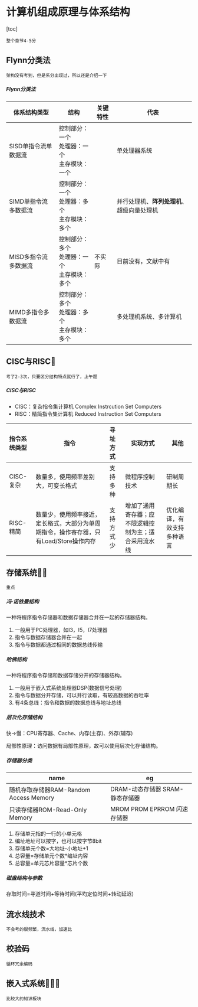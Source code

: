 # 计算机组成原理与体系结构

[toc]

```
整个章节4-5分
```



## Flynn分类法

```
架构没有考到，但是系分出现过，所以还是介绍一下
```

##### Flynn分类法

| 体系结构类型         | 结构                                               | 关键特性 | 代表                                       |
| -------------------- | -------------------------------------------------- | -------- | ------------------------------------------ |
| SISD单指令流单数据流 | 控制部分：一个<br/>处理器：一个<br/>主存模块：一个 |          | 单处理器系统                               |
| SIMD单指令流多数据流 | 控制部分：一个<br/>处理器：多个<br/>主存模块：多个 |          | 并行处理机、**阵列处理机**、超级向量处理机 |
| MISD多指令流多数据流 | 控制部分：多个<br/>处理器：一个<br/>主存模块：多个 | 不实际   | 目前没有，文献中有                         |
| MIMD多指令多数据流   | 控制部分：多个<br/>处理器：多个<br/>主存模块：多个 |          | 多处理机系统、多计算机                     |




## CISC与RISC🌟

```
考了2-3次，只要区分结构特点就行了，上午题
```

##### CISC与RISC

- CISC：复杂指令集计算机 Complex Instrcution Set Computers
- RISC：精简指令集计算机 Reduced Instruction Set Computers

| 指令系统类型 | 指令                                                         | 寻址方式   | 实现方式                                             | 其他                       |
| :----------- | ------------------------------------------------------------ | :--------- | ---------------------------------------------------- | -------------------------- |
| CISC-复杂    | 数量多，使用频率差别大，可变长格式                           | 支持多种   | 微程序控制技术                                       | 研制周期长                 |
| RISC-精简    | 数量少，使用频率接近，定长格式，大部分为单周期指令，操作寄存器，只有Load/Store操作内存 | 支持方式少 | 增加了通用寄存器；应不限逻辑控制为主；适合采用流水线 | 优化编译，有效支持多种语言 |



## 存储系统🌟🌟

```
重点
```

##### 冯·诺依曼结构

一种将程序指令存储器和数据存储器合并在一起的存储器结构。

1. 一般用于PC处理器，如I3，I5，I7处理器
2. 指令与数据存储器合并在一起
3. 指令与数据都通过相同的数据总线传输

##### 哈佛结构

一种将程序指令存储和数据存储分开的存储器结构。

1. 一般用于嵌入式系统处理器DSP(数据信号处理)
2. 指令与数据分开存储，可以并行读取，有较高数据的吞吐率
3. 有4条总线：指令和数据的数据总线与地址总线

##### 层次化存储结构

快->慢：CPU寄存器、Cache、内存(主存)、外存(辅存)

局部性原理：访问数据有局部性原理，故可以使用层次化存储结构。

##### 存储器分类

| name                                   | eg                               |
| -------------------------------------- | -------------------------------- |
| 随机存取存储器RAM-Random Access Memory | DRAM-动态存储器  SRAM-静态存储器 |
| 只读存储器ROM-Read-Only Memory         | MROM  PROM  EPRROM  闪速存储器   |

1. 存储单元指的一行的小单元格
2. 编址地址可以按字，也可以按字节8bit
3. 存储单元个数=大地址-小地址+1
4. 总容量=存储单元个数*编址内容
5. 总容量=单元芯片容量*芯片个数

##### 磁盘结构与参数

存取时间=寻道时间+等待时间(平均定位时间+转动延迟)



## 流水线技术

```
不会考的很频繁，流水线，加速比
```









## 校验码

```
循环冗余编码
```









## 嵌入式系统🌟🌟🌟

```
比较大的知识板块
```

